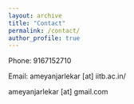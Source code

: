 ```yaml
---
layout: archive
title: "Contact"
permalink: /contact/
author_profile: true
---
```


Phone: 9167152710

Email: ameyanjarlekar [at] iitb.ac.in/

ameyanjarlekar [at] gmail.com


